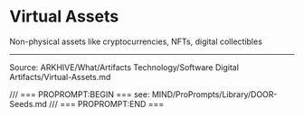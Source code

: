 # Virtual Assets

Non-physical assets like cryptocurrencies, NFTs, digital collectibles

---
Source: ARKHIVE/What/Artifacts Technology/Software Digital Artifacts/Virtual-Assets.md

/// === PROPROMPT:BEGIN ===
see: MIND/ProPrompts/Library/DOOR-Seeds.md
/// === PROPROMPT:END ===
